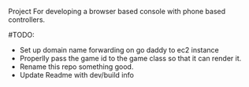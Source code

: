 Project For developing a browser based console with phone based controllers.


#TODO:
- Set up domain name forwarding on go daddy to ec2 instance
- Properlly pass the game id to the game class so that it can render it.
- Rename this repo something good.
- Update Readme with dev/build info
